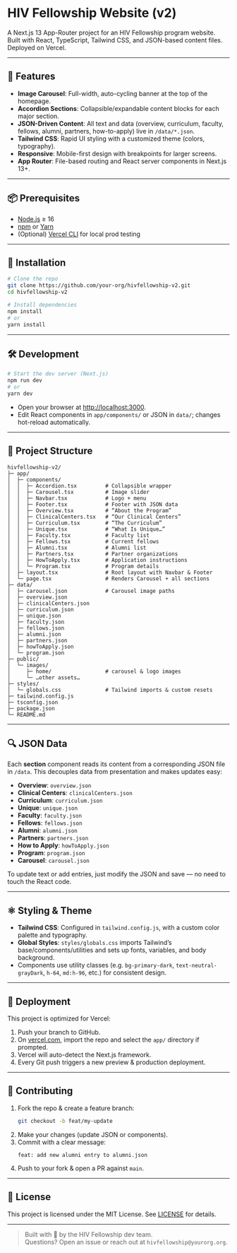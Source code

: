 # HIV Fellowship Website (v2)

A Next.js 13 App-Router project for an HIV Fellowship program website.  
Built with React, TypeScript, Tailwind CSS, and JSON-based content files. Deployed on Vercel.

---

## 🚀 Features

- **Image Carousel**: Full-width, auto-cycling banner at the top of the homepage.  
- **Accordion Sections**: Collapsible/expandable content blocks for each major section.  
- **JSON-Driven Content**: All text and data (overview, curriculum, faculty, fellows, alumni, partners, how-to-apply) live in `/data/*.json`.  
- **Tailwind CSS**: Rapid UI styling with a customized theme (colors, typography).  
- **Responsive**: Mobile-first design with breakpoints for larger screens.  
- **App Router**: File-based routing and React server components in Next.js 13+.

---

## 📦 Prerequisites

- [Node.js](https://nodejs.org/) ≥ 16  
- [npm](https://www.npmjs.com/) or [Yarn](https://yarnpkg.com/)  
- (Optional) [Vercel CLI](https://vercel.com/cli) for local prod testing

---

## 🔧 Installation

```bash
# Clone the repo
git clone https://github.com/your-org/hivfellowship-v2.git
cd hivfellowship-v2

# Install dependencies
npm install
# or
yarn install
```

---

## 🛠️ Development

```bash
# Start the dev server (Next.js)
npm run dev
# or
yarn dev
```

- Open your browser at [http://localhost:3000](http://localhost:3000).  
- Edit React components in `app/components/` or JSON in `data/`; changes hot-reload automatically.

---

## 📁 Project Structure

```
hivfellowship-v2/
├─ app/
│  ├─ components/
│  │  ├─ Accordion.tsx         # Collapsible wrapper
│  │  ├─ Carousel.tsx          # Image slider
│  │  ├─ Navbar.tsx            # Logo + menu
│  │  ├─ Footer.tsx            # Footer with JSON data
│  │  ├─ Overview.tsx          # “About the Program”
│  │  ├─ ClinicalCenters.tsx   # “Our Clinical Centers”
│  │  ├─ Curriculum.tsx        # “The Curriculum”
│  │  ├─ Unique.tsx            # “What Is Unique…”
│  │  ├─ Faculty.tsx           # Faculty list
│  │  ├─ Fellows.tsx           # Current fellows
│  │  ├─ Alumni.tsx            # Alumni list
│  │  ├─ Partners.tsx          # Partner organizations
│  │  ├─ HowToApply.tsx        # Application instructions
│  │  └─ Program.tsx           # Program details
│  ├─ layout.tsx               # Root layout with Navbar & Footer
│  └─ page.tsx                 # Renders Carousel + all sections
├─ data/
│  ├─ carousel.json            # Carousel image paths
│  ├─ overview.json
│  ├─ clinicalCenters.json
│  ├─ curriculum.json
│  ├─ unique.json
│  ├─ faculty.json
│  ├─ fellows.json
│  ├─ alumni.json
│  ├─ partners.json
│  ├─ howToApply.json
│  └─ program.json
├─ public/
│  └─ images/
│     ├─ home/                 # carousel & logo images
│     └─ …other assets…
├─ styles/
│  └─ globals.css              # Tailwind imports & custom resets
├─ tailwind.config.js
├─ tsconfig.json
├─ package.json
└─ README.md
```

---

## 🔍 JSON Data

Each **section** component reads its content from a corresponding JSON file in `/data`. This decouples data from presentation and makes updates easy:

- **Overview**: `overview.json`  
- **Clinical Centers**: `clinicalCenters.json`  
- **Curriculum**: `curriculum.json`  
- **Unique**: `unique.json`  
- **Faculty**: `faculty.json`  
- **Fellows**: `fellows.json`  
- **Alumni**: `alumni.json`  
- **Partners**: `partners.json`  
- **How to Apply**: `howToApply.json`  
- **Program**: `program.json`  
- **Carousel**: `carousel.json`

To update text or add entries, just modify the JSON and save — no need to touch the React code.

---

## ⚛️ Styling & Theme

- **Tailwind CSS**: Configured in `tailwind.config.js`, with a custom color palette and typography.  
- **Global Styles**: `styles/globals.css` imports Tailwind’s base/components/utilities and sets up fonts, variables, and body background.  
- Components use utility classes (e.g. `bg-primary-dark`, `text-neutral-grayDark`, `h-64`, `md:h-96`, etc.) for consistent design.

---

## 🚀 Deployment

This project is optimized for Vercel:

1. Push your branch to GitHub.  
2. On [vercel.com](https://vercel.com), import the repo and select the `app/` directory if prompted.  
3. Vercel will auto-detect the Next.js framework.  
4. Every Git push triggers a new preview & production deployment.

---

## 🤝 Contributing

1. Fork the repo & create a feature branch:  
   ```bash
   git checkout -b feat/my-update
   ```
2. Make your changes (update JSON or components).  
3. Commit with a clear message:  
   ```
   feat: add new alumni entry to alumni.json
   ```
4. Push to your fork & open a PR against `main`.  

---

## 📄 License

This project is licensed under the MIT License. See [LICENSE](LICENSE) for details.

---

> Built with 💙 by the HIV Fellowship dev team.  
> Questions? Open an issue or reach out at `hivfellowship@yourorg.org`.
